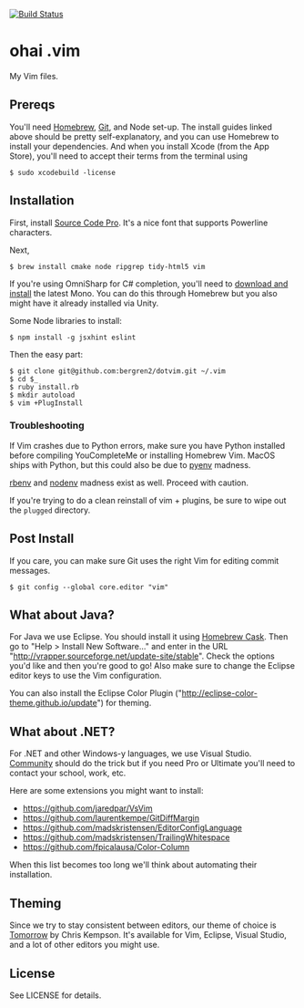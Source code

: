 [![Build Status](https://travis-ci.com/bergren2/dotvim.svg?branch=master)](https://travis-ci.com/bergren2/dotvim)

# ohai .vim

My Vim files.

## Prereqs

You'll need [Homebrew](http://brew.sh), [Git](https://help.github.com/articles/generating-ssh-keys/),
and Node set-up. The install guides linked above should be pretty self-explanatory,
and you can use Homebrew to install your dependencies. And when you install
Xcode (from the App Store), you'll need to accept their terms from the terminal
using

    $ sudo xcodebuild -license

## Installation

First, install [Source Code Pro](https://github.com/adobe-fonts/source-code-pro).
It's a nice font that supports Powerline characters.

Next,

    $ brew install cmake node ripgrep tidy-html5 vim

If you're using OmniSharp for C# completion, you'll need to
[download and install](http://www.mono-project.com/download/) the latest Mono.
You can do this through Homebrew but you also might have it already installed
via Unity.

Some Node libraries to install:

    $ npm install -g jsxhint eslint

Then the easy part:

    $ git clone git@github.com:bergren2/dotvim.git ~/.vim
    $ cd $_
    $ ruby install.rb
    $ mkdir autoload
    $ vim +PlugInstall

### Troubleshooting

If Vim crashes due to Python errors, make sure you have Python installed before
compiling YouCompleteMe or installing Homebrew Vim. MacOS ships with Python, but
this could also be due to [pyenv](https://github.com/pyenv/pyenv) madness.

[rbenv](https://github.com/rbenv/rbenv) and [nodenv](https://github.com/nodenv/nodenv)
madness exist as well. Proceed with caution.

If you're trying to do a clean reinstall of vim + plugins, be sure to wipe out
the `plugged` directory.

## Post Install

If you care, you can make sure Git uses the right Vim for editing commit
messages.

    $ git config --global core.editor "vim"

## What about Java?

For Java we use Eclipse. You should install it using [Homebrew Cask](http://caskroom.io/).
Then go to "Help > Install New Software..." and enter in the URL
"http://vrapper.sourceforge.net/update-site/stable". Check the options you'd
like and then you're good to go! Also make sure to change the Eclipse editor
keys to use the Vim configuration.

You can also install the Eclipse Color Plugin ("http://eclipse-color-theme.github.io/update")
for theming.

## What about .NET?

For .NET and other Windows-y languages, we use Visual Studio. [Community](https://www.visualstudio.com/en-us/downloads/download-visual-studio-vs.aspx) should do the trick but if you need Pro or Ultimate you'll need to contact your school, work, etc.

Here are some extensions you might want to install:
- https://github.com/jaredpar/VsVim
- https://github.com/laurentkempe/GitDiffMargin
- https://github.com/madskristensen/EditorConfigLanguage
- https://github.com/madskristensen/TrailingWhitespace
- https://github.com/fpicalausa/Color-Column

When this list becomes too long we'll think about automating their installation.

## Theming

Since we try to stay consistent between editors, our theme of choice is
[Tomorrow](https://github.com/chriskempson/tomorrow-theme) by Chris Kempson.
It's available for Vim, Eclipse, Visual Studio, and a lot of other editors you
might use.

## License

See LICENSE for details.
